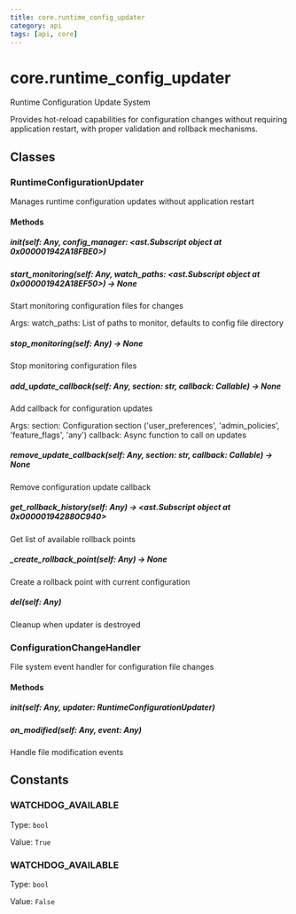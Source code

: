 ```yaml
---
title: core.runtime_config_updater
category: api
tags: [api, core]
---
```


# core.runtime_config_updater

Runtime Configuration Update System

Provides hot-reload capabilities for configuration changes without requiring
application restart, with proper validation and rollback mechanisms.

## Classes

### RuntimeConfigurationUpdater

Manages runtime configuration updates without application restart

#### Methods

##### __init__(self: Any, config_manager: <ast.Subscript object at 0x000001942A18FBE0>)



##### start_monitoring(self: Any, watch_paths: <ast.Subscript object at 0x000001942A18EF50>) -> None

Start monitoring configuration files for changes

Args:
    watch_paths: List of paths to monitor, defaults to config file directory

##### stop_monitoring(self: Any) -> None

Stop monitoring configuration files

##### add_update_callback(self: Any, section: str, callback: Callable) -> None

Add callback for configuration updates

Args:
    section: Configuration section ('user_preferences', 'admin_policies', 'feature_flags', 'any')
    callback: Async function to call on updates

##### remove_update_callback(self: Any, section: str, callback: Callable) -> None

Remove configuration update callback

##### get_rollback_history(self: Any) -> <ast.Subscript object at 0x000001942880C940>

Get list of available rollback points

##### _create_rollback_point(self: Any) -> None

Create a rollback point with current configuration

##### __del__(self: Any)

Cleanup when updater is destroyed

### ConfigurationChangeHandler

File system event handler for configuration file changes

#### Methods

##### __init__(self: Any, updater: RuntimeConfigurationUpdater)



##### on_modified(self: Any, event: Any)

Handle file modification events

## Constants

### WATCHDOG_AVAILABLE

Type: `bool`

Value: `True`

### WATCHDOG_AVAILABLE

Type: `bool`

Value: `False`

